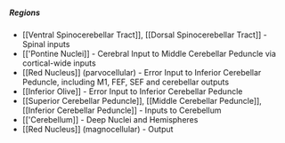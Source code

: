 
##### Regions
- [[Ventral Spinocerebellar Tract]], [[Dorsal Spinocerebellar Tract]] - Spinal inputs
- [['Pontine Nuclei]] - Cerebral Input to Middle Cerebellar Peduncle via cortical-wide inputs
- [[Red Nucleus]] (parvocellular) - Error Input to Inferior Cerebellar Peduncle, including M1, FEF, SEF and cerebellar outputs
- [[Inferior Olive]] - Error Input to Inferior Cerebellar Peduncle
- [[Superior Cerebellar Peduncle]], [[Middle Cerebellar Peduncle]], [[Inferior Cerebellar Peduncle]] - Inputs to Cerebellum
- [['Cerebellum]] - Deep Nuclei and Hemispheres
- [[Red Nucleus]] (magnocellular) - Output